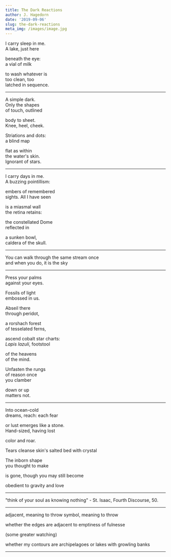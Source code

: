 ```yaml
---
title: The Dark Reactions
author: J. Hagedorn
date: '2019-09-06'
slug: the-dark-reactions
meta_img: /images/image.jpg
---
```




I carry sleep in me.  
A lake, just here

beneath the eye:  
a vial of milk  

to wash whatever is  
too clean, too  
latched in sequence.  

---

A simple dark.  
Only the shapes  
of touch, outlined  

body to sheet.  
Knee, heel, cheek.  

Striations and dots:  
a blind map

flat as within  
the water's skin.  
Ignorant of stars.  

---

I carry days in me.  
A buzzing pointillism:  

embers of remembered  
sights. All I have seen  

is a miasmal wall  
the retina retains:  

the constellated Dome  
reflected in 

a sunken bowl,  
caldera of the skull.

---

You can walk through the same stream once  
and when you do, it is the sky

---

Press your palms  
against your eyes.  

Fossils of light  
embossed in us.

Abseil there  
through peridot,  

a rorshach forest  
of tesselated ferns,  

ascend cobalt star charts:  
*Lapis lazuli*, footstool  

of the heavens  
of the mind.  

Unfasten the rungs  
of reason once  
you clamber 

down or up  
matters not.  

---

Into ocean-cold  
dreams, reach: each fear  

or lust emerges like a stone.  
Hand-sized, having lost  

color and roar.

Tears cleanse
skin's salted bed
with crystal

The inborn shape  
you thought to make

is gone, though you 
may still become

obedient to gravity and love

---

"think of your soul as knowing nothing" - St. Isaac, Fourth Discourse, 50.

---

adjacent, meaning to throw
symbol, meaning to throw

whether the edges
are adjacent to emptiness of fulnesse

(some greater watching)

whether my contours
are archipelagoes 
or lakes with growling banks

---



